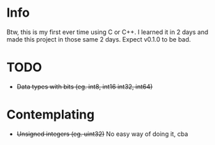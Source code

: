 # Info

Btw, this is my first ever time using C or C++. I learned it in 2 days and made this project in those same 2 days. Expect v0.1.0 to be bad.

# TODO

 -  ~~Data types with bits (eg. int8, int16 int32, int64)~~


# Contemplating

 - ~~Unsigned integers (eg. uint32)~~ No easy way of doing it, cba
